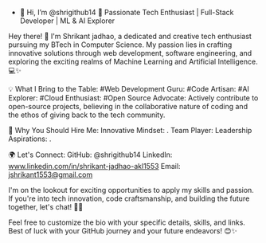 - 👋 Hi, I’m @shrigithub14
🚀 Passionate Tech Enthusiast | Full-Stack Developer | ML & AI Explorer

Hey there! 👋 I'm Shrikant jadhao, a dedicated and creative tech enthusiast pursuing my BTech in Computer Science. My passion lies in crafting innovative solutions through web development, software engineering, and exploring the exciting realms of Machine Learning and Artificial Intelligence. 💻✨

💡 What I Bring to the Table:
#Web Development Guru: 
#Code Artisan:
#AI Explorer:
#Cloud Enthusiast: 
#Open Source Advocate: Actively contribute to open-source projects, believing in the collaborative nature of coding and the ethos of giving back to the tech community.

🌟 Why You Should Hire Me:
Innovative Mindset: .
Team Player:
Leadership Aspirations: .

🌍 Let's Connect:
GitHub:  @shrigithub14
LinkedIn: www.linkedin.com/in/shrikant-jadhao-akl1553
Email: jshrikant1553@gmail.com

I'm on the lookout for exciting opportunities to apply my skills and passion. If you're into tech innovation, code craftsmanship, and building the future together, let's chat! 🚀✨

Feel free to customize the bio with your specific details, skills, and links. Best of luck with your GitHub journey and your future endeavors! 😊✨






